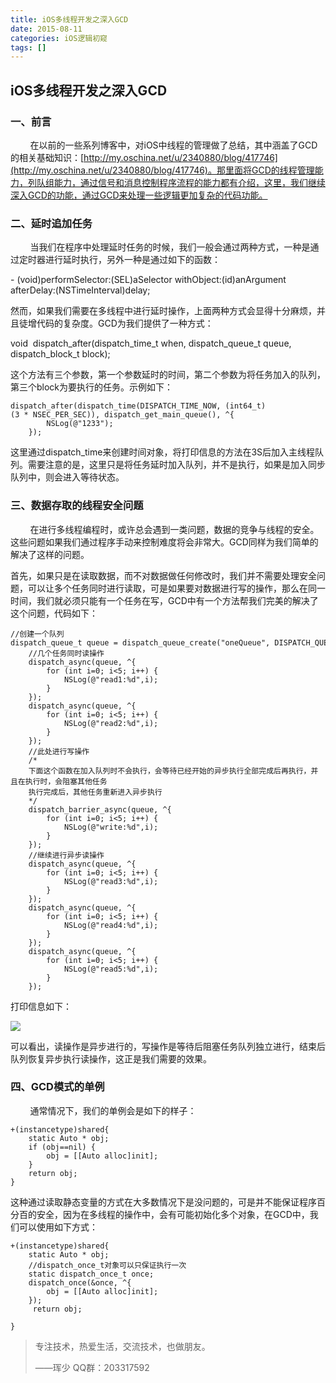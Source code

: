 ```yaml
---
title: iOS多线程开发之深入GCD
date: 2015-08-11
categories: iOS逻辑初窥
tags: []
---
```

## iOS多线程开发之深入GCD

### 一、前言

        在以前的一些系列博客中，对iOS中线程的管理做了总结，其中涵盖了GCD的相关基础知识：[http://my.oschina.net/u/2340880/blog/417746](http://my.oschina.net/u/2340880/blog/417746)。那里面将GCD的线程管理能力，列队组能力，通过信号和消息控制程序流程的能力都有介绍，这里，我们继续深入GCD的功能，通过GCD来处理一些逻辑更加复杂的代码功能。

### 二、延时追加任务

        当我们在程序中处理延时任务的时候，我们一般会通过两种方式，一种是通过定时器进行延时执行，另外一种是通过如下的函数：

\- (void)performSelector:(SEL)aSelector withObject:(id)anArgument afterDelay:(NSTimeInterval)delay;  
  
然而，如果我们需要在多线程中进行延时操作，上面两种方式会显得十分麻烦，并且徒增代码的复杂度。GCD为我们提供了一种方式：

void  dispatch\_after(dispatch\_time\_t when, dispatch\_queue\_t queue,  dispatch\_block_t block);

这个方法有三个参数，第一个参数延时的时间，第二个参数为将任务加入的队列，第三个block为要执行的任务。示例如下：

```
dispatch_after(dispatch_time(DISPATCH_TIME_NOW, (int64_t)(3 * NSEC_PER_SEC)), dispatch_get_main_queue(), ^{
        NSLog(@"1233");
    });
```

这里通过dispatch_time来创建时间对象，将打印信息的方法在3S后加入主线程队列。需要注意的是，这里只是将任务延时加入队列，并不是执行，如果是加入同步队列中，则会进入等待状态。

### 三、数据存取的线程安全问题

        在进行多线程编程时，或许总会遇到一类问题，数据的竞争与线程的安全。这些问题如果我们通过程序手动来控制难度将会非常大。GCD同样为我们简单的解决了这样的问题。

首先，如果只是在读取数据，而不对数据做任何修改时，我们并不需要处理安全问题，可以让多个任务同时进行读取，可是如果要对数据进行写的操作，那么在同一时间，我们就必须只能有一个任务在写，GCD中有一个方法帮我们完美的解决了这个问题，代码如下：

```
//创建一个队列
dispatch_queue_t queue = dispatch_queue_create("oneQueue", DISPATCH_QUEUE_CONCURRENT);
    //几个任务同时读操作
    dispatch_async(queue, ^{
        for (int i=0; i<5; i++) {
            NSLog(@"read1:%d",i);
        }
    });
    dispatch_async(queue, ^{
        for (int i=0; i<5; i++) {
            NSLog(@"read2:%d",i);
        }
    });
    //此处进行写操作
    /*
    下面这个函数在加入队列时不会执行，会等待已经开始的异步执行全部完成后再执行，并且在执行时，会阻塞其他任务
    执行完成后，其他任务重新进入异步执行
    */    
    dispatch_barrier_async(queue, ^{
        for (int i=0; i<5; i++) {
            NSLog(@"write:%d",i);
        }
    });
    //继续进行异步读操作
    dispatch_async(queue, ^{
        for (int i=0; i<5; i++) {
            NSLog(@"read3:%d",i);
        }
    });
    dispatch_async(queue, ^{
        for (int i=0; i<5; i++) {
            NSLog(@"read4:%d",i);
        }
    });
    dispatch_async(queue, ^{
        for (int i=0; i<5; i++) {
            NSLog(@"read5:%d",i);
        }
    });
```

打印信息如下：

![](http://static.oschina.net/uploads/space/2015/0811/113250_sIYo_2340880.png)

可以看出，读操作是异步进行的，写操作是等待后阻塞任务队列独立进行，结束后队列恢复异步执行读操作，这正是我们需要的效果。

### 四、GCD模式的单例

        通常情况下，我们的单例会是如下的样子：

```
+(instancetype)shared{
    static Auto * obj;
    if (obj==nil) {
        obj = [[Auto alloc]init];
    }
    return obj;
}
```

这种通过读取静态变量的方式在大多数情况下是没问题的，可是并不能保证程序百分百的安全，因为在多线程的操作中，会有可能初始化多个对象，在GCD中，我们可以使用如下方式：

```
+(instancetype)shared{
    static Auto * obj;
    //dispatch_once_t对象可以只保证执行一次
    static dispatch_once_t once;
    dispatch_once(&once, ^{
        obj = [[Auto alloc]init];
    });
     return obj;
    
}
```

> 专注技术，热爱生活，交流技术，也做朋友。
> 
> ——珲少 QQ群：203317592
